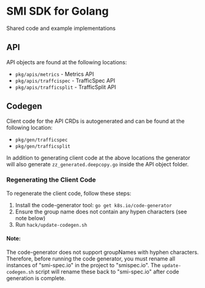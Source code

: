 # SMI SDK for Golang

Shared code and example implementations

## API 

API objects are found at the following locations:

* `pkg/apis/metrics` - Metrics API
* `pkg/apis/traffcispec` - TrafficSpec API
* `pkg/apis/trafficsplit` - TrafficSplit API

## Codegen

Client code for the API CRDs is autogenerated and can be found at the following
location:

* `pkg/gen/trafficspec`
* `pkg/gen/trafficsplit`

In addition to generating client code at the above locations the generator will
also generate `zz_generated.deepcopy.go` inside the API object folder.

### Regenerating the Client Code

To regenerate the client code, follow these steps:

1. Install the code-generator tool: `go get k8s.io/code-generator`
1. Ensure the group name does not contain any hypen characters (see note below)
1. Run `hack/update-codegen.sh`

#### Note: 
The code-generator does not support groupNames with hyphen characters.
Therefore, before running the code generator, you must rename all instances of
"smi-spec.io" in the project to "smispec.io".  The `update-codegen.sh` script
will rename these back to "smi-spec.io" after code generation is complete.

